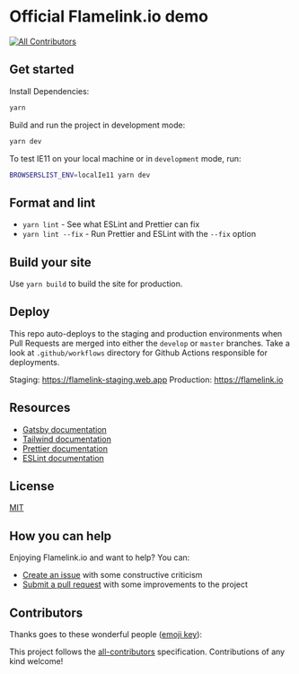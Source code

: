# Official Flamelink.io demo

[![All Contributors](https://img.shields.io/badge/all_contributors-1-orange.svg?style=flat-square)](#contributors)

## Get started

Install Dependencies:

```sh
yarn
```

Build and run the project in development mode:

```sh
yarn dev
```

To test IE11 on your local machine or in `development` mode, run:

```sh
BROWSERSLIST_ENV=localIe11 yarn dev
```

## Format and lint

- `yarn lint` - See what ESLint and Prettier can fix
- `yarn lint --fix` - Run Prettier and ESLint with the `--fix` option

## Build your site

Use `yarn build` to build the site for production.

## Deploy

This repo auto-deploys to the staging and production environments when Pull Requests are merged into either the `develop` or `master` branches. Take a look at `.github/workflows` directory for Github Actions responsible for deployments.

Staging: https://flamelink-staging.web.app
Production: https://flamelink.io

## Resources

- [Gatsby documentation](https://www.gatsbyjs.org/docs/)
- [Tailwind documentation](https://tailwindcss.com/docs/what-is-tailwind/)
- [Prettier documentation](https://prettier.io/docs/en/index.html)
- [ESLint documentation](https://eslint.org/docs/user-guide/configuring)

## License

[MIT](https://github.com/flamelink/flamelink-demo/blob/master/LICENSE.md)

## How you can help

Enjoying Flamelink.io and want to help? You can:

- [Create an issue](https://github.com/flamelink/flamelink-demo/issues/new) with some constructive criticism
- [Submit a pull request](https://github.com/flamelink/flamelink-demo/compare) with some improvements to the project

## Contributors

Thanks goes to these wonderful people ([emoji key](https://allcontributors.org/docs/en/emoji-key)):

<!-- ALL-CONTRIBUTORS-LIST:START - Do not remove or modify this section -->
<!-- prettier-ignore -->
<!-- ALL-CONTRIBUTORS-LIST:END -->

This project follows the [all-contributors](https://github.com/all-contributors/all-contributors) specification. Contributions of any kind welcome!
